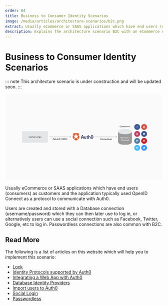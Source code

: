 ```yaml
---
order: 04
title: Business to Consumer Identity Scenarios
image: /media/articles/architecture-scenarios/b2c.png
extract: Usually eCommerce or SAAS applications which have end users (consumers) as customers and the application typically used OpenID Connect as a protocol to communicate with Auth0.
description: Explains the architecture scenario B2C with an eCommerce or SAAS application.
---
```


# Business to Consumer Identity Scenarios

::: note
This architecture scenario is under construction and will be updated soon.
:::

![](/media/articles/architecture-scenarios/b2c.png)

Usually eCommerce or SAAS applications which have end users (consumers) as customers and the application typically used OpenID Connect as a protocol to communicate with Auth0.

Users are created and stored with a Database connection (username/password) which they can then later use to log in, or alternatively users can use a social connection such as Facebook, Twitter, Google, etc to log in. Passwordless connections are also common with B2C.

## Read More

The following is a list of articles on this website which will help you to implement this scenario:

* [Lock](https://auth0.com/lock)
* [Identity Protocols supported by Auth0](/protocols)
* [Integrating a Web App with Auth0](/oauth-web-protocol)
* [Database Identity Providers](/connections/database)
* [Import users to Auth0](/connections/database/migrating)
* [Social Login](https://auth0.com/learn/social-login/)
* [Passwordless](/connections/passwordless)
